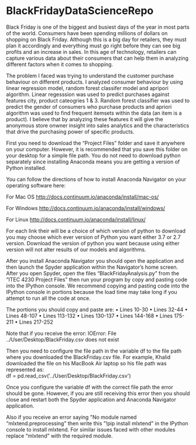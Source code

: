 # BlackFridayDataScienceRepo

Black Friday is one of the biggest and busiest days of the year in most parts of the world.
Consumers have been spending millions of dollars on shopping on Black Friday. Although this 
is a big day for retailers, they must plan it accordingly and everything must go right before they
can see big profits and an increase in sales. In this age of technology, retailers can capture
various data about their consumers that can help them in analyzing different factors when it
comes to shopping.

The problem I faced was trying to understand the customer purchase behaviour on different
products. I analyzed consumer behaviour by using linear regression model, random forest classifer model 
and apripori algorithm. Linear regesssion was used to predict purchases against features city, product cateogries 1 & 3. 
Random forest classifier was used to predict the gender of consumers who purchase products and apriori algorithm was used
to find frequent itemsets within the data (an item is a product).
I believe that by analyzing these features it will give the anonymous store onwner insight into sales
analytics and the characteristics that drive the purchasing power of specific products.


First you need to download the “Project Files” folder and save it anywhere on your computer. However, 
it is recommended that you save this folder on your desktop for a simple file path. You do not need to download 
python separately since installing Anaconda means you are getting a version of Python installed.

You can follow the directions of how to install Anaconda Navigator on your operating software here:

For Mac OS http://docs.continuum.io/anaconda/install/mac-os/

For Windows http://docs.continuum.io/anaconda/install/windows/

For Linux http://docs.continuum.io/anaconda/install/linux/


For each link their will be a choice of which version of python to download you may choose which ever version 
of Python you want either 3.7 or 2.7 version. Download the version of python you want because using either version 
will not alter results of our models and algorithms.

After you install Anaconda Navigator you should open the application and then launch the Spyder application 
within the Navigator’s home screen. After you open Spyder, open the files “BlackFridayAnalysis.py” from 
the “ITEC 4230 Project Files” then run your program by copy and pasting code into the IPython console. 
We recommend copying and pasting code into the IPython console in portions because the load time may 
take long if you attempt to run all the code at once. 

The portions you should copy and paste are:
•	Lines 10-30
•	Lines 32-44
•	Lines 48-107
•	Lines 113-132
•	Lines 130-137
•	Lines 144-168
•	Lines 175-211
•	Lines 217-252

Note that if you receive the error:
IOError: File ../User/Desktop/BlackFriday.csv does not exist

Then you need to configure the file path in the variable df to the file path where you downloaded 
the BlackFriday.csv file. For example, Khalid downloaded the file on his MacBook Air laptop so his file path was represented as:  
df = pd.read_csv('../User/Desktop/BlackFriday.csv')

Once you configure the variable df with the correct file path the error should be gone. However, 
if you are still receiving this error then you should close and restart both the Spyder application 
and Anaconda Navigator application.

Also if you receive an error saying "No module named “mlxtend.preprocessing" then write 
this "!pip install mlxtend" in the IPython console to install mlxtend. For similar issues faced with 
other modules replace “mlxtend” with the required module.

